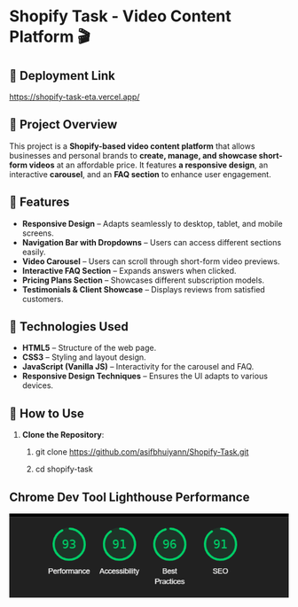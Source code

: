 # Shopify Task - Video Content Platform 🎬

## 📖 Deployment Link
https://shopify-task-eta.vercel.app/

## 📌 Project Overview
This project is a **Shopify-based video content platform** that allows businesses and personal brands to **create, manage, and showcase short-form videos** at an affordable price. It features **a responsive design**, an interactive **carousel**, and an **FAQ section** to enhance user engagement.

## 🚀 Features
- **Responsive Design** – Adapts seamlessly to desktop, tablet, and mobile screens.
- **Navigation Bar with Dropdowns** – Users can access different sections easily.
- **Video Carousel** – Users can scroll through short-form video previews.
- **Interactive FAQ Section** – Expands answers when clicked.
- **Pricing Plans Section** – Showcases different subscription models.
- **Testimonials & Client Showcase** – Displays reviews from satisfied customers.


## 🎨 Technologies Used
- **HTML5** – Structure of the web page.
- **CSS3** – Styling and layout design.
- **JavaScript (Vanilla JS)** – Interactivity for the carousel and FAQ.
- **Responsive Design Techniques** – Ensures the UI adapts to various devices.


## 📖 How to Use
1. **Clone the Repository**:

   1. git clone https://github.com/asifbhuiyann/Shopify-Task.git

   2. cd shopify-task

## Chrome Dev Tool Lighthouse Performance
![Lighthouse Performance](./images/image.png)